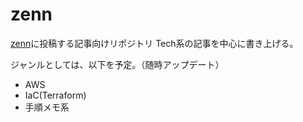 # zenn

[zenn](https://zenn.dev/)に投稿する記事向けリポジトリ
Tech系の記事を中心に書き上げる。

ジャンルとしては、以下を予定。（随時アップデート）
- AWS
- IaC(Terraform)
- 手順メモ系
